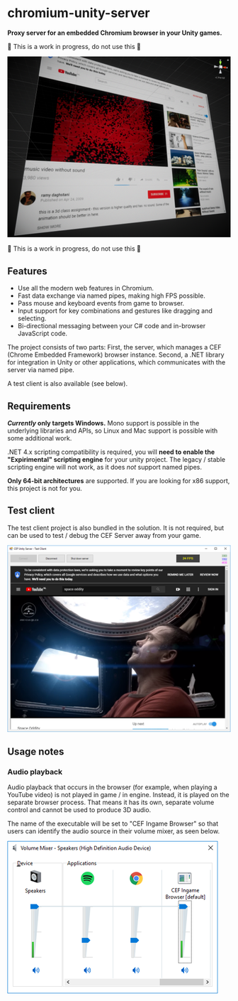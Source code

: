 # chromium-unity-server

**Proxy server for an embedded Chromium browser in your Unity games.**

🚧 This is a work in progress, do not use this 🚧

![Embedded Chrome browser ingame in Unity](screenshot-ingame-canvas.png)

🚧 This is a work in progress, do not use this 🚧

## Features

- Use all the modern web features in Chromium.
- Fast data exchange via named pipes, making high FPS possible.
- Pass mouse and keyboard events from game to browser.
- Input support for key combinations and gestures like dragging and selecting.
- Bi-directional messaging between your C# code and in-browser JavaScript code.

The project consists of two parts: First, the server, which manages a CEF (Chrome Embedded Framework) browser instance.
Second, a .NET library for integration in Unity or other applications, which communicates with the server via named pipe.

A test client is also available (see below).

## Requirements

***Currently* only targets Windows.** Mono support is possible in the underlying libraries and APIs, so Linux and Mac support is possible with some additional work.

.NET 4.x scripting compatibility is required, you will **need to enable the "Expirimental" scripting engine** for your unity project. The legacy / stable scripting engine will not work, as it does *not* support named pipes.

**Only 64-bit architectures** are supported. If you are looking for x86 support, this project is not for you.

## Test client

The test client project is also bundled in the solution. It is not required, but can be used to test / debug the CEF Server away from your game.

![Test client](screenshot-test-client.png)

## Usage notes

### Audio playback

Audio playback that occurs in the browser (for example, when playing a YouTube video) is not played in game / in engine. Instead, it is played on the separate browser process. That means it has its own, separate volume control and cannot be used to produce 3D audio.

The name of the executable will be set to "CEF Ingame Browser" so that users can identify the audio source in their volume mixer, as seen below.

![Volume mixer](screenshot-volume-mixer.png)
